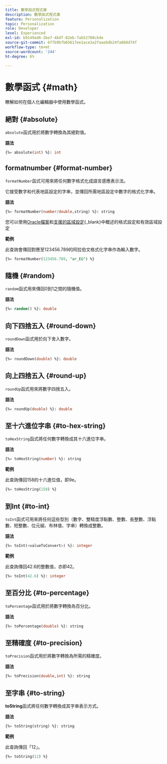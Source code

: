 ```yaml
---
title: 數學函式程式庫
description: 數學函式程式庫
feature: Personalization
topic: Personalization
role: Developer
level: Experienced
exl-id: b9149ad6-2be7-4bdf-82eb-7ab52780cb4e
source-git-commit: 6f7b9bfb65617ee1ace3a2faaebdb24fa068d74f
workflow-type: tm+mt
source-wordcount: '244'
ht-degree: 6%

---
```


# 數學函式 {#math}

瞭解如何在個人化編輯器中使用數學函式。

## 絕對 {#absolute}

`absolute`函式用於將數字轉換為其絕對值。

**語法**

```sql
{%= absolute(int) %}: int
```

## formatnumber {#format-number}

`formatNumber`函式可用來將任何數字格式化成語言感應表示法。

它接受數字和代表地區設定的字串，並傳回所需地區設定中數字的格式化字串。

**語法**

```sql
{%= formatNumber(number/double,string) %}: string
```

您可以使用[Oracle檔案](https://docs.oracle.com/javase/8/docs/api/java/util/Locale.html)和[支援的區域設定](https://www.oracle.com/java/technologies/javase/jdk11-suported-locales.html){_blank}中概述的格式設定和有效區域設定

**範例**

此查詢會傳回對應至123456.789的阿拉伯文格式化字串作為輸入數字。

```sql
{%= formatNumber(123456.789, "ar_EG") %}
```

## 隨機 {#random}

`random`函式用來傳回0到1之間的隨機值。

**語法**

```sql
{%= random() %}: double
```

## 向下四捨五入 {#round-down}

`roundDown`函式用於向下舍入數字。

**語法**

```sql
{%= roundDown(double) %}: double
```

## 向上四捨五入 {#round-up}

`roundUp`函式用來將數字四捨五入。

**語法**

```sql
{%= roundUp(double) %}: double
```

## 至十六進位字串 {#to-hex-string}

`toHexString`函式將任何數字轉換成其十六進位字串。

**語法**

```sql
{%= toHexString(number) %}: string
```

**範例**

此查詢傳回158的十六進位值，即9e。

```sql
{%= toHexString(158) %}
```

## 到Int {#to-int}

`toInt`函式可用來將任何這些型別（數字、雙精度浮點數、整數、長整數、浮點數、短整數、位元組、布林值、字串）轉換成整數。

**語法**

```sql
{%= toInt(<valueToConvert>) %}: integer
```

**範例**

此查詢傳回42.6的整數值，亦即42。

```sql
{%= toInt(42.6) %}: integer
```

## 至百分比 {#to-percentage}

`toPercentage`函式用於將數字轉換為百分比。

**語法**

```sql
{%= toPercentage(double) %}: string
```

## 至精確度 {#to-precision}

`toPrecision`函式用於將數字轉換為所需的精確度。

**語法**

```sql
{%= toPrecision(double,int) %}: string
```

## 至字串 {#to-string}

**toString**&#x200B;函式將任何數字轉換成其字串表示方式。

**語法**

```sql
{%= toString(string) %}: string
```

**範例**

此查詢傳回「12」。

```sql
{%= toString(12) %} 
```
